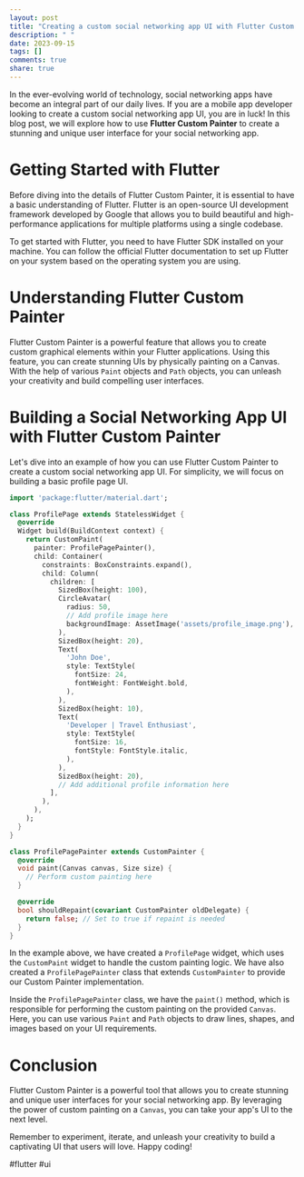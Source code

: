 ```yaml
---
layout: post
title: "Creating a custom social networking app UI with Flutter Custom Painter"
description: " "
date: 2023-09-15
tags: []
comments: true
share: true
---
```


In the ever-evolving world of technology, social networking apps have become an integral part of our daily lives. If you are a mobile app developer looking to create a custom social networking app UI, you are in luck! In this blog post, we will explore how to use **Flutter Custom Painter** to create a stunning and unique user interface for your social networking app.

# Getting Started with Flutter

Before diving into the details of Flutter Custom Painter, it is essential to have a basic understanding of Flutter. Flutter is an open-source UI development framework developed by Google that allows you to build beautiful and high-performance applications for multiple platforms using a single codebase.

To get started with Flutter, you need to have Flutter SDK installed on your machine. You can follow the official Flutter documentation to set up Flutter on your system based on the operating system you are using.

# Understanding Flutter Custom Painter

Flutter Custom Painter is a powerful feature that allows you to create custom graphical elements within your Flutter applications. Using this feature, you can create stunning UIs by physically painting on a Canvas. With the help of various `Paint` objects and `Path` objects, you can unleash your creativity and build compelling user interfaces.

# Building a Social Networking App UI with Flutter Custom Painter

Let's dive into an example of how you can use Flutter Custom Painter to create a custom social networking app UI. For simplicity, we will focus on building a basic profile page UI.

```dart
import 'package:flutter/material.dart';

class ProfilePage extends StatelessWidget {
  @override
  Widget build(BuildContext context) {
    return CustomPaint(
      painter: ProfilePagePainter(),
      child: Container(
        constraints: BoxConstraints.expand(),
        child: Column(
          children: [
            SizedBox(height: 100),
            CircleAvatar(
              radius: 50,
              // Add profile image here
              backgroundImage: AssetImage('assets/profile_image.png'),
            ),
            SizedBox(height: 20),
            Text(
              'John Doe',
              style: TextStyle(
                fontSize: 24,
                fontWeight: FontWeight.bold,
              ),
            ),
            SizedBox(height: 10),
            Text(
              'Developer | Travel Enthusiast',
              style: TextStyle(
                fontSize: 16,
                fontStyle: FontStyle.italic,
              ),
            ),
            SizedBox(height: 20),
            // Add additional profile information here
          ],
        ),
      ),
    );
  }
}

class ProfilePagePainter extends CustomPainter {
  @override
  void paint(Canvas canvas, Size size) {
    // Perform custom painting here
  }

  @override
  bool shouldRepaint(covariant CustomPainter oldDelegate) {
    return false; // Set to true if repaint is needed
  }
}
```

In the example above, we have created a `ProfilePage` widget, which uses the `CustomPaint` widget to handle the custom painting logic. We have also created a `ProfilePagePainter` class that extends `CustomPainter` to provide our Custom Painter implementation.

Inside the `ProfilePagePainter` class, we have the `paint()` method, which is responsible for performing the custom painting on the provided `Canvas`. Here, you can use various `Paint` and `Path` objects to draw lines, shapes, and images based on your UI requirements.

# Conclusion

Flutter Custom Painter is a powerful tool that allows you to create stunning and unique user interfaces for your social networking app. By leveraging the power of custom painting on a `Canvas`, you can take your app's UI to the next level.

Remember to experiment, iterate, and unleash your creativity to build a captivating UI that users will love. Happy coding!

#flutter #ui